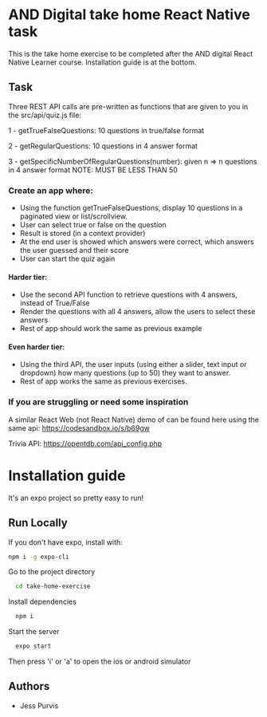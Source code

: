 
# AND Digital take home React Native task

This is the take home exercise to be completed after the AND digital React Native Learner course. Installation guide is at the bottom.

## Task

Three REST API calls are pre-written as functions that are given to you in the
src/api/quiz.js 
file:

1 - getTrueFalseQuestions: 10 questions in true/false format

2 - getRegularQuestions: 10 questions in 4 answer format

3 - getSpecificNumberOfRegularQuestions(number): given n => n questions in 4 answer format NOTE: MUST BE LESS THAN 50

### Create an app where:
- Using the function getTrueFalseQuestions, display 10 questions in a paginated view or list/scrollview.
- User can select true or false on the question
- Result is stored (in a context provider)
- At the end user is showed which answers were correct, which answers the user guessed and their score
- User can start the quiz again


#### Harder tier:
- Use the second API function to retrieve questions with 4 answers, instead of True/False
- Render the questions with all 4 answers, allow the users to select these answers
- Rest of app should work the same as previous example



#### Even harder tier:
- Using the third API, the user inputs (using either a slider, text input or dropdown) how many questions (up to 50) they want to answer.
- Rest of app works the same as previous exercises.



### If you are struggling or need some inspiration

A similar React Web (not React Native) demo of can be found here using the same api:
https://codesandbox.io/s/b69gw

Trivia API: https://opentdb.com/api_config.php



# Installation guide

It's an expo project so pretty easy to run!

## Run Locally

If you don't have expo, install with:
```bash
npm i -g expo-cli
```

Go to the project directory

```bash
  cd take-home-exercise
```

Install dependencies

```bash
  npm i
```

Start the server

```bash
  expo start
```
Then press 'i' or 'a' to open the ios or android simulator

## Authors

- Jess Purvis
